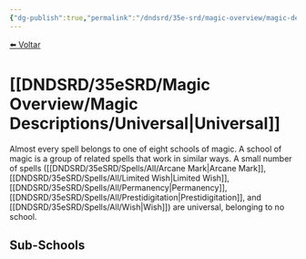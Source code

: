 ```yaml
---
{"dg-publish":true,"permalink":"/dndsrd/35e-srd/magic-overview/magic-descriptions/universal/","dgHomeLink":true,"dgPassFrontmatter":false,"dgShowBacklinks":true,"dgShowLocalGraph":true}
---
```


 
<a href="javascript:history.back()">⬅️ Voltar</a>
# [[DNDSRD/35eSRD/Magic Overview/Magic Descriptions/Universal|Universal]]
Almost every spell belongs to one of eight schools of magic. A school of magic is a group of related spells that work in similar ways. A small number of spells ([[DNDSRD/35eSRD/Spells/All/Arcane Mark|Arcane Mark]], [[DNDSRD/35eSRD/Spells/All/Limited Wish|Limited Wish]], [[DNDSRD/35eSRD/Spells/All/Permanency|Permanency]], [[DNDSRD/35eSRD/Spells/All/Prestidigitation|Prestidigitation]], and [[DNDSRD/35eSRD/Spells/All/Wish|Wish]]) are universal, belonging to no school.

## Sub-Schools